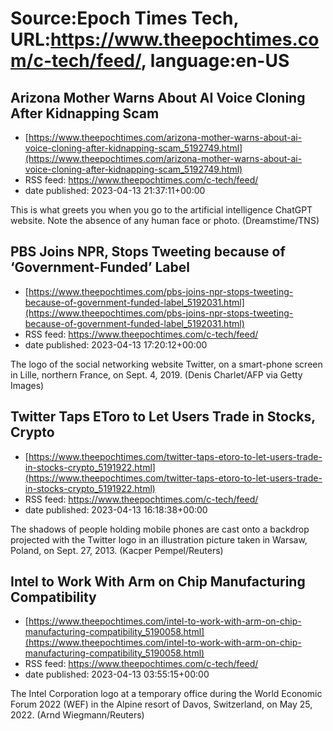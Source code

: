 # Source:Epoch Times Tech, URL:https://www.theepochtimes.com/c-tech/feed/, language:en-US

## Arizona Mother Warns About AI Voice Cloning After Kidnapping Scam
 - [https://www.theepochtimes.com/arizona-mother-warns-about-ai-voice-cloning-after-kidnapping-scam_5192749.html](https://www.theepochtimes.com/arizona-mother-warns-about-ai-voice-cloning-after-kidnapping-scam_5192749.html)
 - RSS feed: https://www.theepochtimes.com/c-tech/feed/
 - date published: 2023-04-13 21:37:11+00:00

This is what greets you when you go to the artificial intelligence ChatGPT website. Note the absence of any human face or photo. (Dreamstime/TNS)

## PBS Joins NPR, Stops Tweeting because of ‘Government-Funded’ Label
 - [https://www.theepochtimes.com/pbs-joins-npr-stops-tweeting-because-of-government-funded-label_5192031.html](https://www.theepochtimes.com/pbs-joins-npr-stops-tweeting-because-of-government-funded-label_5192031.html)
 - RSS feed: https://www.theepochtimes.com/c-tech/feed/
 - date published: 2023-04-13 17:20:12+00:00

The logo of the social networking website Twitter, on a smart-phone screen in Lille, northern France, on Sept. 4, 2019. (Denis Charlet/AFP via Getty Images)

## Twitter Taps EToro to Let Users Trade in Stocks, Crypto
 - [https://www.theepochtimes.com/twitter-taps-etoro-to-let-users-trade-in-stocks-crypto_5191922.html](https://www.theepochtimes.com/twitter-taps-etoro-to-let-users-trade-in-stocks-crypto_5191922.html)
 - RSS feed: https://www.theepochtimes.com/c-tech/feed/
 - date published: 2023-04-13 16:18:38+00:00

The shadows of people holding mobile phones are cast onto a backdrop projected with the Twitter logo in an illustration picture taken in Warsaw, Poland, on Sept. 27, 2013. (Kacper Pempel/Reuters)

## Intel to Work With Arm on Chip Manufacturing Compatibility
 - [https://www.theepochtimes.com/intel-to-work-with-arm-on-chip-manufacturing-compatibility_5190058.html](https://www.theepochtimes.com/intel-to-work-with-arm-on-chip-manufacturing-compatibility_5190058.html)
 - RSS feed: https://www.theepochtimes.com/c-tech/feed/
 - date published: 2023-04-13 03:55:15+00:00

The Intel Corporation logo at a temporary office during the World Economic Forum 2022 (WEF) in the Alpine resort of Davos, Switzerland, on May 25, 2022. (Arnd Wiegmann/Reuters)

